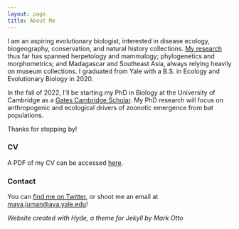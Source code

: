 ```yaml
---
layout: page
title: About Me
---
```


I am an aspiring evolutionary biologist, interested in disease ecology, biogeography, conservation, and natural history collections. <a href="research">My research</a> thus far has spanned herpetology and mammalogy; phylogenetics and morphometrics; and Madagascar and Southeast Asia, always relying heavily on museum collections. I graduated from Yale with a B.S. in Ecology and Evolutionary Biology in 2020.

In the fall of 2022, I'll be starting my PhD in Biology at the University of Cambridge as a <a href="https://www.gatescambridge.org/biography/18513/" target="_blank">Gates Cambridge Scholar</a>. My PhD research will focus on anthropogenic and ecological drivers of zoonotic emergence from bat populations.

Thanks for stopping by!

### CV

A PDF of my CV can be accessed <a href="https://mayajuman.github.io/CV/MayaJumanCV031722.pdf" target="_blank">here</a>.

### Contact

You can <a href="https://twitter.com/mayajuman" target="_blank">find me on Twitter</a>, or shoot me an email at <a href="mailto:maya.juman@aya.yale.edu">maya.juman@aya.yale.edu</a>!

*Website created with Hyde, a theme for Jekyll by Mark Otto*
